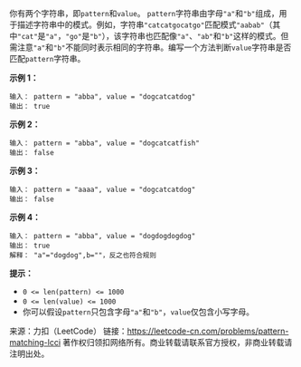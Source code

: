 你有两个字符串，即```pattern```和```value```。 ```pattern```字符串由字母```"a"```和```"b"```组成，用于描述字符串中的模式。例如，字符串```"catcatgocatgo"```匹配模式```"aabab"```（其中```"cat"```是```"a"```，```"go"```是```"b"```），该字符串也匹配像```"a"```、```"ab"```和```"b"```这样的模式。但需注意```"a"```和```"b"```不能同时表示相同的字符串。编写一个方法判断```value```字符串是否匹配```pattern```字符串。

**示例 1：**
```
输入： pattern = "abba", value = "dogcatcatdog"
输出： true
```
**示例 2：**
```
输入： pattern = "abba", value = "dogcatcatfish"
输出： false
```
**示例 3：**
```
输入： pattern = "aaaa", value = "dogcatcatdog"
输出： false
```
**示例 4：**
```
输入： pattern = "abba", value = "dogdogdogdog"
输出： true
解释： "a"="dogdog",b=""，反之也符合规则
```
**提示：**

* ```0 <= len(pattern) <= 1000```
* ```0 <= len(value) <= 1000```
* 你可以假设```pattern```只包含字母```"a"```和```"b"```，```value```仅包含小写字母。

来源：力扣（LeetCode）
链接：https://leetcode-cn.com/problems/pattern-matching-lcci
著作权归领扣网络所有。商业转载请联系官方授权，非商业转载请注明出处。
